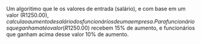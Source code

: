 Um algoritimo que le os valores de entrada (salário), e com base em um valor (R$1250.00), calcula o aumento de salário dos funcionários de uma empresa.
Para funcionários que ganham até o valor (R$1250.00) recebem 15% de aumento, e funcionários que ganham acima desse valor 10% de aumento.